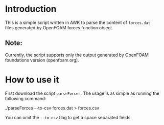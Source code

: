 # Introduction

This is a simple script written in AWK to parse the content of `forces.dat` files generated by OpenFOAM forces function object.
 ## Note:
 Currently, the script supports only the output generated by OpenFOAM foundations version (openfoam.org).

 # How to use it
First download the script `parseForces`.
The usage is as simple as running the following command:

./parseForces --to-csv forces.dat > forces.csv

You can omit the `--to-csv` flag to get a space separated fields.

